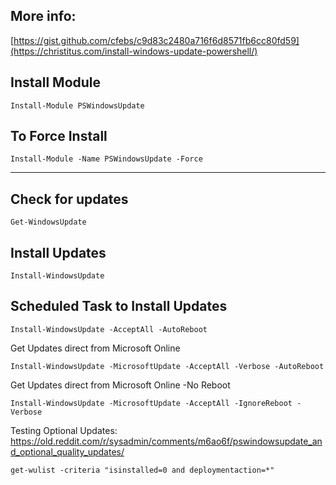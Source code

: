 ## More info:

[https://gist.github.com/cfebs/c9d83c2480a716f6d8571fb6cc80fd59](https://christitus.com/install-windows-update-powershell/)

## Install Module 

```
Install-Module PSWindowsUpdate

```
## To Force Install 

```
Install-Module -Name PSWindowsUpdate -Force
````

_________


## Check for updates 

````
Get-WindowsUpdate
````

## Install Updates

````
Install-WindowsUpdate
````

## Scheduled Task to Install Updates

````
Install-WindowsUpdate -AcceptAll -AutoReboot
````

Get Updates direct from Microsoft Online 

```
Install-WindowsUpdate -MicrosoftUpdate -AcceptAll -Verbose -AutoReboot
```

Get Updates direct from Microsoft Online  -No Reboot 

```
Install-WindowsUpdate -MicrosoftUpdate -AcceptAll -IgnoreReboot -Verbose
```



Testing Optional Updates: https://old.reddit.com/r/sysadmin/comments/m6ao6f/pswindowsupdate_and_optional_quality_updates/
```
get-wulist -criteria "isinstalled=0 and deploymentaction=*"
```
